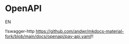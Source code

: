 # OpenAPI

EN

!!swagger-http https://github.com/andwr/mkdocs-material-fork/blob/main/docs/openapi/pay-api.yaml!!